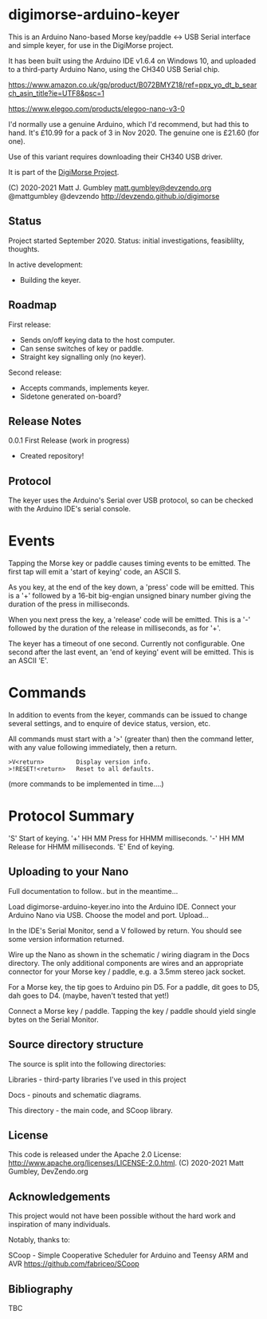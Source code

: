 digimorse-arduino-keyer
=======================
This is an Arduino Nano-based Morse key/paddle <-> USB Serial interface and simple keyer, for use in the DigiMorse project.

It has been built using the Arduino IDE v1.6.4 on Windows 10, and uploaded to a third-party Arduino Nano, using the CH340 USB Serial chip.

https://www.amazon.co.uk/gp/product/B072BMYZ18/ref=ppx_yo_dt_b_search_asin_title?ie=UTF8&psc=1

https://www.elegoo.com/products/elegoo-nano-v3-0

I'd normally use a genuine Arduino, which I'd recommend, but had this to hand.
It's £10.99 for a pack of 3 in Nov 2020. The genuine one is £21.60 (for one). 

Use of this variant requires downloading their CH340 USB driver.

It is part of the [DigiMorse Project](https://devzendo.github.io/digimorse).

(C) 2020-2021 Matt J. Gumbley
matt.gumbley@devzendo.org
@mattgumbley @devzendo
http://devzendo.github.io/digimorse


Status
------
Project started September 2020. Status: initial investigations, feasiblilty,
thoughts.

In active development:
* Building the keyer.

Roadmap
-------
First release:
* Sends on/off keying data to the host computer.
* Can sense switches of key or paddle.
* Straight key signalling only (no keyer).

Second release:
* Accepts commands, implements keyer.
* Sidetone generated on-board?

Release Notes
-------------
0.0.1 First Release (work in progress)
* Created repository!

Protocol
--------
The keyer uses the Arduino's Serial over USB protocol, so can be checked
with the Arduino IDE's serial console.

Events
======
Tapping the Morse key or paddle causes timing events to be emitted. The
first tap will emit a 'start of keying' code, an ASCII S.

As you key, at the end of the key down, a 'press' code will be emitted.
This is a '+' followed by a 16-bit big-engian unsigned binary number
giving the duration of the press in milliseconds.

When you next press the key, a 'release' code will be emitted. This is a
'-' followed by the duration of the release in milliseconds, as for '+'.

The keyer has a timeout of one second. Currently not configurable. One
second after the last event, an 'end of keying' event will be emitted.
This is an ASCII 'E'.

Commands
========
In addition to events from the keyer, commands can be issued to change
several settings, and to enquire of device status, version, etc.

All commands must start with a '>' (greater than) then the command letter,
with any value following immediately, then a return.

```
>V<return>         Display version info.
>!RESET!<return>   Reset to all defaults.

```
(more commands to be implemented in time....)

Protocol Summary
================

'S'       Start of keying.
'+' HH MM Press for HHMM milliseconds.
'-' HH MM Release for HHMM milliseconds.
'E'       End of keying.

Uploading to your Nano
----------------------
Full documentation to follow.. but in the meantime...

Load digimorse-arduino-keyer.ino into the Arduino IDE.
Connect your Arduino Nano via USB.
Choose the model and port.
Upload...

In the IDE's Serial Monitor, send a V followed by return. You should see some
version information returned.

Wire up the Nano as shown in the schematic / wiring diagram in the Docs
directory. The only additional components are wires and an appropriate connector
for your Morse key / paddle, e.g. a 3.5mm stereo jack socket.

For a Morse key, the tip goes to Arduino pin D5.
For a paddle, dit goes to D5, dah goes to D4. (maybe, haven't tested that yet!)

Connect a Morse key / paddle. Tapping the key / paddle should yield single bytes
on the Serial Monitor.

Source directory structure
--------------------------
The source is split into the following directories:

Libraries - third-party libraries I've used in this project

Docs - pinouts and schematic diagrams.

This directory - the main code, and SCoop library.



License
-------
This code is released under the Apache 2.0 License: http://www.apache.org/licenses/LICENSE-2.0.html.
(C) 2020-2021 Matt Gumbley, DevZendo.org


Acknowledgements
----------------
This project would not have been possible without the hard work and inspiration of many individuals.

Notably, thanks to:

SCoop - Simple Cooperative Scheduler for Arduino and Teensy ARM and AVR
https://github.com/fabriceo/SCoop


Bibliography
------------
TBC


